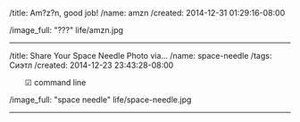 /title: Am?z?n, good job!
/name: amzn
/created: 2014-12-31 01:29:16-08:00

/image_full: "???" life/amzn.jpg

-------------------------------------------------------------------------------

/title: Share Your Space Needle Photo via...
/name: space-needle
/tags: Сиэтл
/created: 2014-12-23 23:43:28-08:00

&emsp;&emsp;☑ command line

/image_full: "space needle" life/space-needle.jpg

-------------------------------------------------------------------------------
